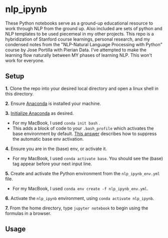 # nlp_ipynb
These Python notebooks serve as a ground-up educational resource to work through NLP from the ground up. Also included are sets of python and NLP templates to be used piecemeal in my other projects. This repo is a hybridization of Stanford course learnings, personal research, and my condensed notes from the "NLP-Natural Language Processing with Python" course by Jose Portilla with Pierian Data. I've attempted to make the learning flow naturally between MY phases of learning NLP. This won't work for everyone.


## Setup
**1.** Clone the repo into your desired local directory and open a linux shell in this directory.

**2.** Ensure [Anaconda](https://www.anaconda.com/download) is installed your machine.

**3.** [Initialize Anaconda](https://docs.conda.io/projects/conda/en/latest/commands/init.html) as desired.
* For my MacBook, I used `conda init bash` . 
* This adds a block of code to your `.bash_profile` which activates the base environment by default. [This answer](https://stackoverflow.com/questions/54429210/how-do-i-prevent-conda-from-activating-the-base-environment-by-default) describes how to suppress the automatic base env activation. 

**4.** Ensure you are in the (base) env, or activate it.
* For my MacBook, I used `conda activate base`. You should see the (base) tag appear before your next input line. 

**5.** Create and activate the Python environment from the `nlp_ipynb_env.yml` file.
* For my MacBook, I used `conda env create -f nlp_ipynb_env.yml`.

**6.** Activate the `nlp_ipynb` environment, using `conda activate nlp_ipynb`.

**7.** From the home directory, type `jupyter notebook` to begin using the formulas in a browser.


## Usage
